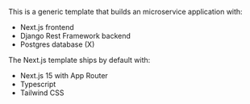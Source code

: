 This is a generic template that builds an microservice application with:
- Next.js frontend
- Django Rest Framework backend
- Postgres database (X)

The Next.js template ships by default with:
- Next.js 15 with App Router
- Typescript
- Tailwind CSS